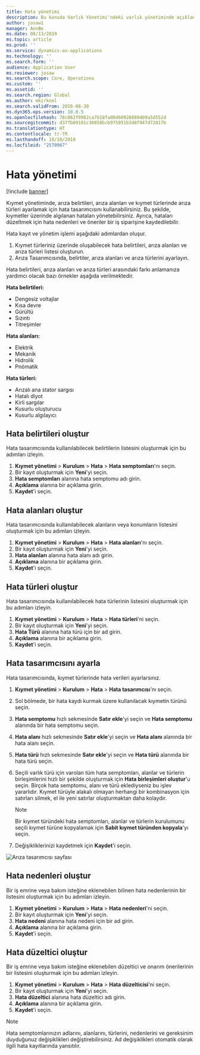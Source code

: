 ```yaml
---
title: Hata yönetimi
description: Bu konuda Varlık Yönetimi'ndeki varlık yönetiminde açıklanmaktadır.
author: josaw1
manager: AnnBe
ms.date: 08/13/2019
ms.topic: article
ms.prod: ''
ms.service: dynamics-ax-applications
ms.technology: ''
ms.search.form: ''
audience: Application User
ms.reviewer: josaw
ms.search.scope: Core, Operations
ms.custom: ''
ms.assetid: ''
ms.search.region: Global
ms.author: mkirknel
ms.search.validFrom: 2018-08-30
ms.dyn365.ops.version: 10.0.5
ms.openlocfilehash: 78c062f9982ca7b18fa00d60928089d09a5d552d
ms.sourcegitcommit: d37fb09101c30858bcb975931b3d8f947d72017b
ms.translationtype: HT
ms.contentlocale: tr-TR
ms.lasthandoff: 10/10/2019
ms.locfileid: "2570967"
---
```

# <a name="fault-management"></a>Hata yönetimi

[!include [banner](../../includes/banner.md)]

 

Kıymet yönetiminde, arıza belirtileri, arıza alanları ve kıymet türlerinde arıza türleri ayarlamak için hata tasarımcısını kullanabilirsiniz. Bu şekilde, kıymetler üzerinde algılanan hataları yönetebilirsiniz. Ayrıca, hataları düzeltmek için hata nedenleri ve öneriler bir iş siparişine kaydedilebilir.

Hata kayıt ve yönetim işlemi aşağıdaki adımlardan oluşur.

1. Kıymet türleriniz üzerinde oluşabilecek hata belirtileri, arıza alanları ve arıza türleri listesi oluşturun.
2. Arıza Tasarımcısında, belirtiler, arıza alanları ve arıza türlerini ayarlayın.

Hata belirtileri, arıza alanları ve arıza türleri arasındaki farkı anlamanıza yardımcı olacak bazı örnekler aşağıda verilmektedir.

**Hata belirtileri:**

- Dengesiz voltajlar
- Kısa devre
- Gürültü
- Sızıntı
- Titreşimler

**Hata alanları:**

- Elektrik
- Mekanik
- Hidrolik
- Pnömatik

**Hata türleri:**

- Arızalı ana stator sargısı
- Hatalı diyot
- Kirli sargılar
- Kusurlu oluşturucu
- Kusurlu algılayıcı

## <a name="create-fault-symptoms"></a>Hata belirtileri oluştur

Hata tasarımcısında kullanılabilecek belirtilerin listesini oluşturmak için bu adımları izleyin.

1. **Kıymet yönetimi** \> **Kurulum** \> **Hata** \> **Hata semptomları**'nı seçin.
2. Bir kayıt oluşturmak için **Yeni**'yi seçin.
3. **Hata semptomları** alanına hata semptomu adı girin.
4. **Açıklama** alanına bir açıklama girin.
5. **Kaydet**'i seçin.

## <a name="create-fault-areas"></a>Hata alanları oluştur

Hata tasarımcısında kullanılabilecek alanların veya konumların listesini oluşturmak için bu adımları izleyin.

1. **Kıymet yönetimi** \> **Kurulum** \> **Hata** \> **Hata alanları**'nı seçin.
2. Bir kayıt oluşturmak için **Yeni**'yi seçin.
3. **Hata alanları** alanına hata alanı adı girin.
4. **Açıklama** alanına bir açıklama girin.
5. **Kaydet**'i seçin.

## <a name="create-fault-types"></a>Hata türleri oluştur

Hata tasarımcısında kullanılabilecek hata türlerinin listesini oluşturmak için bu adımları izleyin.

1. **Kıymet yönetimi** \> **Kurulum** \> **Hata** \> **Hata türleri**'ni seçin.
2. Bir kayıt oluşturmak için **Yeni**'yi seçin.
3. **Hata Türü** alanına hata türü için bir ad girin.
4. **Açıklama** alanına bir açıklama girin.
5. **Kaydet**'i seçin.

## <a name="set-up-the-fault-designer"></a>Hata tasarımcısını ayarla

Hata tasarımcısında, kıymet türlerinde hata verileri ayarlarsınız.

1. **Kıymet yönetimi** \> **Kurulum** \> **Hata** \> **Hata tasarımcısı**'nı seçin.
2. Sol bölmede, bir hata kaydı kurmak üzere kullanılacak kıymetin türünü seçin.
3. **Hata semptomu** hızlı sekmesinde **Satır ekle**'yi seçin ve **Hata semptomu** alanında bir hata semptomu seçin.
4. **Hata alanı** hızlı sekmesinde **Satır ekle**'yi seçin ve **Hata alanı** alanında bir hata alanı seçin.
5. **Hata türü** hızlı sekmesinde **Satır ekle**'yi seçin ve **Hata türü** alanında bir hata türü seçin.
6. Seçili varlık türü için varolan tüm hata semptomları, alanlar ve türlerin birleşimlerini hızlı bir şekilde oluşturmak için **Hata birleşimleri oluştur**'u seçin. Birçok hata semptomu, alanı ve türü eklediyseniz bu işlev yararlıdır. Kıymet türüyle alakalı olmayan herhangi bir kombinasyon için satırları silmek, el ile yeni satırlar oluşturmaktan daha kolaydır.

    > [!NOTE]
    > Bir kıymet türündeki hata semptomları, alanlar ve türlerin kurulumunu seçili kıymet türüne kopyalamak için **Sabit kıymet türünden kopyala**'yı seçin.

7. Değişikliklerinizi kaydetmek için **Kaydet**'i seçin.

![Arıza tasarımcısı sayfası](media/21-setup-for-work-orders.png)

## <a name="create-fault-causes"></a>Hata nedenleri oluştur

Bir iş emrine veya bakım isteğine eklenebilen bilinen hata nedenlerinin bir listesini oluşturmak için bu adımları izleyin.

1. **Kıymet yönetimi** \> **Kurulum** \> **Hata** \> **Hata nedenleri**'ni seçin.
2. Bir kayıt oluşturmak için **Yeni**'yi seçin.
3. **Hata nedeni** alanına hata nedeni için bir ad girin.
4. **Açıklama** alanına bir açıklama girin.
5. **Kaydet**'i seçin.

## <a name="create-fault-remedies"></a>Hata düzeltici oluştur

Bir iş emrine veya bakım isteğine eklenebilen düzeltici ve onarım önerilerinin bir listesini oluşturmak için bu adımları izleyin.

1. **Kıymet yönetimi** \> **Kurulum** \> **Hata** \> **Hata düzelticisi**'ni seçin.
2. Bir kayıt oluşturmak için **Yeni**'yi seçin.
3. **Hata düzeltici** alanına hata düzeltici adı girin.
4. **Açıklama** alanına bir açıklama girin.
5. **Kaydet**'i seçin.

> [!NOTE]
> Hata semptomlarınızın adlarını, alanlarını, türlerini, nedenlerini ve gereksinim duyduğunuz değişiklikleri değiştirebilirsiniz. Ad değişiklikleri otomatik olarak ilgili hata kayıtlarında yansıtılır.
